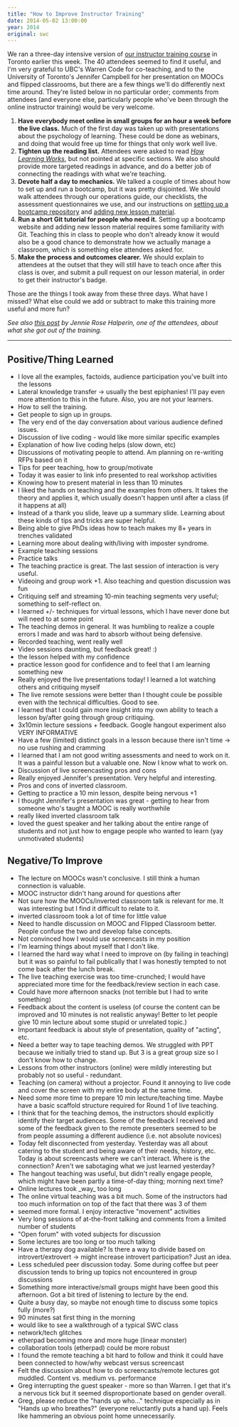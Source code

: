 ```yaml
---
title: "How to Improve Instructor Training"
date: 2014-05-02 13:00:00
year: 2014
original: swc
---
```

<p>
  We ran a three-day intensive version of
  <a href="{{site.training_url}}">our instructor training course</a>
  in Toronto earlier this week.
  The 40 attendees seemed to find it useful,
  and I'm very grateful to UBC's Warren Code for co-teaching,
  and to the University of Toronto's Jennifer Campbell for her presentation on MOOCs and flipped classrooms,
  but there are a few things we'll do differently next time around.
  They're listed below in no particular order;
  comments from attendees
  (and everyone else, particularly people who've been through the online instructor training)
  would be very welcome.
</p>
<ol>

  <li>
    <strong>Have everybody meet online in small groups for an hour a week before the live class.</strong>
    Much of the first day was taken up with presentations about the psychology of learning.
    These could be done as webinars,
    and doing that would free up time for things that only work well live.
  </li>

  <li>
    <strong>Tighten up the reading list.</strong>
    Attendees were asked to read
    <a href="http://www.amazon.com/How-Learning-Works-Research-Based-Jossey-Bass/dp/0470484101/"><em>How Learning Works</em></a>,
    but not pointed at specific sections.
    We also should provide more targeted readings in advance,
    and do a better job of connecting the readings with what we're teaching.
  </li>

  <li>
    <strong>Devote half a day to mechanics.</strong>
    We talked a couple of times about how to set up and run a bootcamp,
    but it was pretty disjointed.
    We should walk attendees through our operations guide,
    our checklists,
    the assessment questionnaires we use,
    and our instructions on
    <a href="https://vimeo.com/87241285">setting up a bootcamp repository</a>
    and
    <a href="https://vimeo.com/92273942">adding new lesson material</a>.
  </li>

  <li>
    <strong>Run a short Git tutorial for people who need it.</strong>
    Setting up a bootcamp website and adding new lesson material requires some familiarity with Git.
    Teaching this in class to people who don't already know it
    would also be a good chance to demonstrate how we actually manage a classroom,
    which is something else attendees asked for.
  </li>

  <li>
    <strong>Make the process and outcomes clearer.</strong>
    We should explain to attendees at the outset
    that they will still have to teach once after this class is over,
    and submit a pull request on our lesson material,
    in order to get their instructor's badge.
  </li>

</ol>

<p>
  Those are the things I took away from these three days.
  What have I missed?
  What else could we add or subtract to make this training more useful and more fun?
</p>
<p>
  <em>
    See also <a href="http://mozillascience.org/from-the-lab-to-the-library-software-carpentry-and-collaborative-learning/">this post</a>
    by Jennie Rose Halperin,
    one of the attendees,
    about what she got out of the training.
  </em>
</p>
<hr/>
<h2>Positive/Thing Learned</h2>
<ul>
  <li>I love all the examples, factoids, audience participation you've built into the lessons</li>
  <li>Lateral knowledge transfer &rarr; usually the best epiphanies! I'll pay even more attention to this in the future. Also, you are not your learners.</li>
  <li>How to sell the training.</li>
  <li>Get people to sign up in groups.</li>
  <li>The very end of the day conversation about various audience defined issues.</li>
  <li>Discussion of live coding - would like more similar specific examples</li>
  <li>Explanation of how live coding helps (slow down, etc)</li>
  <li>Discussions of motivating people to attend. Am planning on re-writing RFPs based on it</li>
  <li>Tips for peer teaching, how to group/motivate</li>
  <li>Today it was easier to link info presented to real workshop activities</li>
  <li>Knowing how to present material in less than 10 minutes</li>
  <li>I liked the hands on teaching and the examples from others. It takes the theory and applies it, which usually doesn't happen until after a class (if it happens at all)</li>
  <li>Instead of a thank you slide, leave up a summary slide. Learning about these kinds of tips and tricks are super helpful.</li>
  <li>Being able to give PhDs ideas how to teach makes my 8+ years in trenches validated</li>
  <li>Learning more about dealing with/living with imposter syndrome.</li>
  <li>Example teaching sessions</li>
  <li>Practice talks</li>
  <li>The teaching practice is great. The last session of interaction is very useful.</li>
  <li>Videoing and group work +1. Also teaching and question discussion was fun</li>
  <li>Critiquing self and streaming 10-min teaching segments very useful; something to self-reflect on.</li>
  <li>I learned +/- techniques for virtual lessons, which I have never done but will need to at some point</li>
  <li>The teaching demos in general. It was humbling to realize a couple errors I made and was hard to absorb without being defensive.</li>
  <li>Recorded teaching, went really well</li>
  <li>Video sessions daunting, but feedback great! :)</li>
  <li>the lesson helped with my confidence</li>
  <li>practice lesson good for confidence and to feel that I am learning something new</li>
  <li>Really enjoyed the live presentations today! I learned a lot watching others and critiquing myself</li>
  <li>The live remote sessions were better than I thought coule be possible even with the technical difficulties. Good to see.</li>
  <li>I learned that I could gain more insight into my own ability to teach a lesson by/after going through group critiquing.</li>
  <li>3x10min lecture sessions + feedback. Google hangout experiment also VERY INFORMATIVE</li>
  <li>Have a few (limited) distinct goals in a lesson because there isn't time &rarr; no use rushing and cramming</li>
  <li>I learned that I am not good writing assessments and need to work on it. It was a painful lesson but a valuable one. Now I know what to work on.</li>
  <li>Discussion of live screencasting pros and cons</li>
  <li>Really enjoyed Jennifer's presentation. Very helpful and interesting.</li>
  <li>Pros and cons of inverted classroom.</li>
  <li>Getting to practice a 10 min lesson, despite being nervous +1</li>
  <li>I thought Jennifer's presentation was great - getting to hear from someone who's taught a MOOC is really worthwhile</li>
  <li>really liked inverted classroom talk</li>
  <li>loved the guest speaker and her talking about the entire range of students and not just how to engage people who wanted to learn (yay unmotivated students)</li>
</ul>

<h2>Negative/To Improve</h2>

<ul>
  <li>The lecture on MOOCs wasn't conclusive. I still think a human connection is valuable.</li>
  <li>MOOC instructor didn't hang around for questions after</li>
  <li>Not sure how the MOOCs/inverted classroom talk is relevant for me. It was interesting but I find it difficult to relate to it.</li>
  <li>inverted classroom took a lot of time for little value</li>
  <li>Need to handle discussion on MOOC and Flipped Classroom better. People confuse the two and develop false concepts.</li>
  <li>Not convinced how I would use screencasts in my position</li>
  <li>I'm learning things about myself that I don't like.</li>
  <li>I learned the hard way what I need to improve on (by failing in teaching) but it was so painful to fail publically that I was honestly tempted to not come back after the lunch break.</li>
  <li>The live teaching exercise was too time-crunched; I would have appreciated more time for the feedback/review section in each case.</li>
  <li>Could have more afternoon snacks (not terrible but I had to write something)</li>
  <li>Feedback about the content is useless (of course the content can be improved and 10 minutes is not realistic anyway! Better to let people give 10 min lecture about some stupid or unrelated topic.)</li>
  <li>Important feedback is about style of presentation, quality of "acting", etc.</li>
  <li>Need a better way to tape teaching demos. We struggled with PPT because we initially tried to stand up. But 3 is a great group size so I don't know how to change.</li>
  <li>Lessons from other instructors (online) were mildly interesting but probably not so useful - redundant.</li>
  <li>Teaching (on camera) without a projector. Found it annoying to live code and cover the screen with my entire body at the same time.</li>
  <li>Need some more time to prepare 10 min lecture/teaching time. Maybe have a basic scaffold structure required for Round 1 of live teaching.</li>
  <li>I think that for the teaching demos, the instructors should explicitly identify their target audiences. Some of the feedback I received and some of the feedback given to the remote presenters seemed to be from people assuming a different audience (i.e. not absolute novices)</li>
  <li>Today felt disconnected from yesterday. Yesterday was all about catering to the student and being aware of their needs, history, etc. Today is about screencasts where we can't interact. Where is the connection? Aren't we sabotaging what we just learned yesterday?</li>
  <li>The hangout teaching was useful, but didn't really engage people, which might have been partly a time-of-day thing; morning next time?</li>
  <li>Online lectures took _way_ too long</li>
  <li>The online virtual teaching was a bit much. Some of the instructors had too much information on top of the fact that there was 3 of them</li>
  <li>seemed more formal. I enjoy interactive "movement" activities</li>
  <li>Very long sessions of at-the-front talking and comments from a limited number of students</li>
  <li>"Open forum" with voted subjects for discussion</li>
  <li>Some lectures are too long or too much talking</li>
  <li>Have a therapy dog available? Is there a way to divide based on introvert/extrovert &rarr; might increase introvert participation? Just an idea.</li>
  <li>Less scheduled peer discussion today. Some during coffee but peer discussion tends to bring up topics not encountered in group discussions</li>
  <li>Something more interactive/small groups might have been good this afternoon. Got a bit tired of listening to lecture by the end.</li>
  <li>Quite a busy day, so maybe not enough time to discuss some topics fully (more?)</li>
  <li>90 minutes sat first thing in the morning</li>
  <li>would like to see a walkthrough of a typical SWC class</li>
  <li>network/tech glitches</li>
  <li>etherpad becoming more and more huge (linear monster)</li>
  <li>collaboration tools (etherpad) could be more robust</li>
  <li>I found the remote teaching a bit hard to follow and think it could have been connected to how/why webcast versus screencast</li>
  <li>Felt the discussion about how to do screencasts/remote lectures got muddled. Content vs. medium vs. performance</li>
  <li>Greg interrupting the guest speaker - more so than Warren. I get that it's a nervous tick but it seemed disproportionate based on gender overall.</li>
  <li>Greg, please reduce the "hands up who…" technique especially as in "Hands up who breathes?" (everyone reluctantly puts a hand up). Feels like hammering an obvious point home unnecessarily.</li>
</ul>

